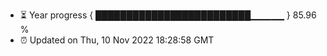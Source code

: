 - ⏳ Year progress { █████████████████████████▁▁▁▁▁ } 85.96 %
- ⏰ Updated on Thu, 10 Nov 2022 18:28:58 GMT

